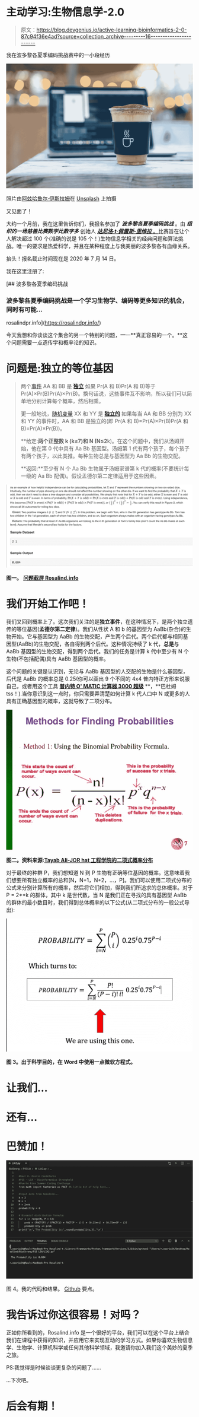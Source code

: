 # 主动学习:生物信息学-2.0

> 原文：<https://blog.devgenius.io/active-learning-bioinformatics-2-0-87c94f36e4ad?source=collection_archive---------16----------------------->

我在波多黎各夏季编码挑战赛中的一小段经历

![](img/583c257678f2d027b8570dd3b560fba0.png)

照片由[阿兹哈鲁尔·伊斯拉姆](https://unsplash.com/@azhar93)在 [Unsplash](https://unsplash.com/) 上拍摄

又见面了！

大约一个月前，我在这里告诉你们，我报名参加了 ***波多黎各夏季编码挑战*** 。由 ***组织的一场慈善比赛数学比数字多*** 创始人 [***达尼洛·t·佩雷斯-里维拉*** 。](https://medium.com/@SanchoBarriga)比赛旨在让个人解决超过 100 个(准确的说是 105 个！)生物信息学相关的经典问题和算法挑战。唯一的要求是热爱科学，并且在某种程度上与我美丽的波多黎各有血缘关系。

抬头！报名截止时间现在是 2020 年 7 月 14 日。

我在这里注册了:

[](https://rosalindpr.info/) [## 波多黎各夏季编码挑战

### 波多黎各夏季编码挑战是一个学习生物学、编码等更多知识的机会，同时有可能…

rosalindpr.info](https://rosalindpr.info/) 

今天我想和你谈谈这个集合的另一个特别的问题，**一**一**真正容易的一个。**这个问题需要一点遗传学和概率论的知识。

# 问题是:独立的等位基因

> 两个[事件](http://rosalind.info/glossary/probabilistic-event/) AA 和 BB 是 [**独立**](http://rosalind.info/glossary/independent-events/) 如果 Pr(A 和 B)Pr(A 和 B)等于 Pr(A)×Pr(B)Pr(A)×Pr(B)。换句话说，这些事件互不影响，所以我们可以简单地分别计算每个概率，然后相乘。
> 
> 更一般地说，[随机变量](http://rosalind.info/glossary/random-variable/) XX 和 YY 是 [**独立的**](http://rosalind.info/glossary/independent-random-variables/) 如果每当 AA 和 BB 分别为 XX 和 YY 的事件时，AA 和 BB 是独立的(即 Pr(A 和 B)=Pr(A)×Pr(B)Pr(A 和 B)=Pr(A)×Pr(B))。
> 
> **给定:**两个正整数 k (k≤7)和 N (N≤2**k)。在这个问题中，我们从汤姆开始，他在第 0 代中具有 Aa Bb 基因型。汤姆第 1 代有两个孩子，每个孩子有两个孩子，以此类推。每种生物总是与基因型为 Aa Bb 的生物交配。
> 
> **返回:**至少有 N 个 Aa Bb 生物属于汤姆家谱第 k 代的概率(不要统计每一级的 Aa Bb 配偶)。假设孟德尔第二定律适用于这些因素。

![](img/cc48041e3e6d7389caa3d07e5236a990.png)

**图一。** [**问题截屏 Rosalind.info**](http://rosalind.info/problems/lia/)

# 我们开始工作吧！

我们又回到概率上了。这次我们关注的是**独立事件**，在这种情况下，是两个独立遗传的等位基因(**孟德尔第二定律**)。我们从性状 A 和 b 的基因型为 AaBb(杂合)的生物开始。它与基因型为 AaBb 的生物交配，产生两个后代。两个后代都与相同基因型(AaBb)的生物交配，各自得到两个后代。这种情况持续了 k 代，**总是**与 AaBb 基因型的生物交配，得到两个后代。我们的任务是计算 k 代中至少有 N 个生物(不包括配偶)具有 AaBb 基因型的概率。

这个问题的关键是认识到，无论与 AaBb 基因型的人交配的生物是什么基因型，后代是 AaBb 的概率总是 0.25(你可以画出 9 个不同的 4x4 普内特正方形来说服自己，或者用这个工具 [**普内特 O' MATIC 计算器 3000 超级**](https://scienceprimer.com/punnett-square-calculator) **，**巴杜姆 tss！).当你意识到这一点时，你只需要弄清楚如何计算 k 代人口中 N 或更多的人具有正确基因型的概率，这就导致了二项分布。

![](img/15ab67bbeb637362755688109a2cb843.png)

**图二。资料来源:**[**Tayab Ali-JOR hat 工程学院的二项式概率分布**](https://www.slideshare.net/TayabAli/binomial-probability-distributions-ppt)

对于最终的种群 P，我们想知道 N 到 P 生物有正确等位基因的概率。这意味着我们想要所有独立概率的总和[N，N+1，N+2，…，P]。我们可以使用二项式分布的公式来分别计算所有的概率，然后将它们相加，得到我们所追求的总体概率。对于 P = 2**k 的群体，其中 k 是世代数，当 N 是我们正在寻找的具有基因型 AaBb 的群体的最小数目时，我们得到总体概率的以下公式(从二项式分布的一般公式导出):

![](img/458333a7f65384d71d270f6dfb1a0305.png)

**图 3。出于科学目的，在 Word 中使用一点微软方程式。**

# 让我们…

# 还有…

# **巴赞加！**

![](img/877424336cc89454225377c9477c19b9.png)

图 4。我的代码和结果。 [Github](https://gist.github.com/raulosorio24/a92d51bfa9c3ee7d7a0dc69339f8cfd3) 要点。

# 我告诉过你这很容易！对吗？

正如你所看到的，Rosalind.info 是一个很好的平台，我们可以在这个平台上结合我们在课程中获得的知识，并应用它来实现互动的学习方式。如果你喜欢生物信息学、生物学、计算机科学或任何其他科学领域，我邀请你加入我们这个美妙的夏季之旅。

PS:我觉得是时候谈谈更复杂的问题了……

…下次吧。

# **后会有期！**